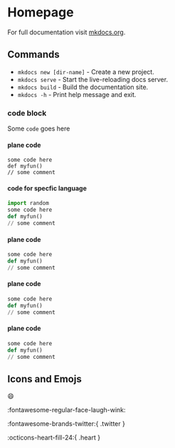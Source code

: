 # Homepage

For full documentation visit [mkdocs.org](https://www.mkdocs.org).

## Commands

* `mkdocs new [dir-name]` - Create a new project.
* `mkdocs serve` - Start the live-reloading docs server.
* `mkdocs build` - Build the documentation site.
* `mkdocs -h` - Print help message and exit.

### code block
Some `code` goes here

#### plane code
```
some code here
def myfun()
// some comment
```

#### code for specfic language
```py
import random
some code here
def myfun()
// some comment
```

#### plane code

``` py title="ashish.py"
some code here
def myfun()
// some comment
```

#### plane code

``` py linenums="1"
some code here
def myfun()
// some comment
```

#### plane code

``` py hl_lines="1 2"
some code here
def myfun()
// some comment
```

## Icons and Emojs

:smile: 

:fontawesome-regular-face-laugh-wink:

:fontawesome-brands-twitter:{ .twitter }

:octicons-heart-fill-24:{ .heart }